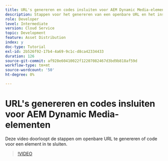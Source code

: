```yaml
---
title: URL's genereren en codes insluiten voor AEM Dynamic Media-elementen
description: Stappen voor het genereren van een openbare URL en het insluiten van code voor een element in Dynamic Media
role: Developer
level: Intermediate
version: Cloud Service
topic: Development
feature: Asset Distribution
index: y
doc-type: Tutorial
exl-id: 2b526f92-17b4-4a69-9c1c-d8ca42334433
duration: 126
source-git-commit: af928e60410022f12207082467d3bd9b818af59d
workflow-type: tm+mt
source-wordcount: '50'
ht-degree: 0%

---
```


# URL&#39;s genereren en codes insluiten voor AEM Dynamic Media-elementen

Deze video doorloopt de stappen om openbare URL te genereren of code voor een element in te sluiten.

>[!VIDEO](https://video.tv.adobe.com/v/335364?quality=12&learn=on)
